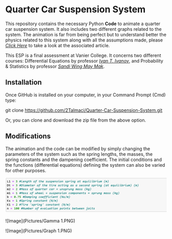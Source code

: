# Quarter Car Suspension System
This repository contains the necessary Python **Code** to animate a quarter car suspension system. It also includes two different graphs related to the system. The animation is far from being perfect but to understand better the physics related to this system along with all the assumptions made, please [_Click Here_](https://www.overleaf.com/project/5e7bdfdf01e2980001f1711d) to take a look at the associated article.

This ESP is a final assessment at Vanier College. It concerns two different courses: Differential Equations by professor [_Ivan T. Ivanov_](http://gauss.vaniercollege.qc.ca/~iti/), and Probability & Statistics by professor [_Sandi Wing May Mak_](http://gauss.vaniercollege.qc.ca/~maks/).

## Installation
Once GitHub is installed on your computer, in your Command Prompt (Cmd) type:

git clone https://github.com/2Talmaci/Quarter-Car-Suspension-System.git

Or, you can clone and download the zip file from the above option. 

## Modifications
The animation and the code can be modified by simply changing the parameters of the system such as the spring lengths, the masses, the spring constants and the dampening coefficient. The initial conditions and the functions (differential equations) defining the system can also be varied for other purposes. 

![Image](Pictures/Code.PNG)

![Image](Pictures/Gamma 1.PNG)

![Image](Pictures/Graph 1.PNG)
